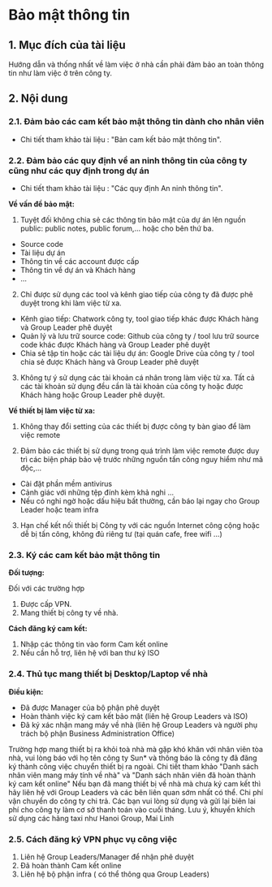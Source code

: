 # Bảo mật thông tin


## 1. Mục đích của tài liệu
Hướng dẫn và thống nhất về làm việc ở nhà cần phải đảm bảo an toàn thông tin như làm việc ở trên công ty.

## 2. Nội dung

### 2.1. Đảm bảo các cam kết bảo mật thông tin dành cho nhân viên

- Chi tiết tham khảo tài liệu : "Bản cam kết bảo mật thông tin".

### 2.2. Đảm bảo các quy định về an ninh thông tin của công ty cũng như các quy định trong dự án

- Chi tiết tham khảo tài liệu : "Các quy định An ninh thông tin".

**Về vấn đề bảo mật:**

1. Tuyệt đối không chia sẻ các thông tin bảo mật của dự án lên nguồn public: public notes, public forum,... hoặc cho bên thứ ba.

- Source code
- Tài liệu dự án
- Thông tin về các account được cấp
- Thông tin về dự án và Khách hàng
- ...

2. Chỉ được sử dụng các tool và kênh giao tiếp của công ty đã được phê duyệt trong khi làm việc từ xa.

- Kênh giao tiếp: Chatwork công ty, tool giao tiếp khác được Khách hàng và Group Leader phê duyệt
- Quản lý và lưu trữ source code: Github của công ty / tool lưu trữ source code khác được Khách hàng và Group Leader phê duyệt
- Chia sẻ tập tin hoặc các tài liệu dự án: Google Drive của công ty / tool chia sẻ được Khách hàng và Group Leader phê duyệt

3. Không tự ý sử dụng các tài khoản cá nhân trong làm việc từ xa. Tất cả các tài khoản sử dụng đều cần là tài khoản của công ty hoặc được Khách hàng hoặc Group Leader phê duyệt.

**Về thiết bị làm việc từ xa:**

1. Không thay đổi setting của các thiết bị được công ty bàn giao để làm việc remote

2. Đảm bảo các thiết bị sử dụng trong quá trình làm việc remote được duy trì các biện pháp bảo vệ trước những nguồn tấn công nguy hiểm như mã độc,...

- Cài đặt phần mềm antivirus
- Cảnh giác với những tệp đính kèm khả nghi ...
- Nếu có nghi ngờ hoặc dấu hiệu bất thường, cần báo lại ngay cho Group Leader hoặc team infra

3. Hạn chế kết nối thiết bị Công ty với các nguồn Internet công cộng hoặc dễ bị tấn công, không đủ riêng tư (tại quán cafe, free wifi ...)


### 2.3. Ký các cam kết bảo mật thông tin

**Đối tượng:**

Đối với các trường hợp

1. Được cấp VPN.
1. Mang thiết bị công ty về nhà.

**Cách đăng ký cam kết:**

1. Nhập các thông tin vào form Cam kết online
1. Nếu cần hỗ trợ, liên hệ với ban thư ký ISO

### 2.4. Thủ tục mang thiết bị Desktop/Laptop về nhà

**Điều kiện:**

- Đã được Manager của bộ phận phê duyệt
- Hoàn thành việc ký cam kết bảo mật (liên hệ Group Leaders và ISO)
- Đã ký xác nhận mang máy về nhà (liên hệ Group Leaders và người phụ trách bộ phận Business Administration Office)

Trường hợp mang thiết bị ra khỏi toà nhà mà gặp khó khăn với nhân viên tòa nhà, vui lòng báo với họ tên công ty Sun* và thông báo là công ty đã đăng ký thành công việc chuyển thiết bị ra ngoài.
Chi tiết tham khảo "Danh sách nhân viên mang máy tính về nhà" và "Danh sách nhân viên đã hoàn thành ký cam kết online"
Nếu bạn đã mang thiết bị về nhà mà chưa ký cam kết thì hãy liên hệ với Group Leaders và các bên liên quan sớm nhất có thể.
Chi phí vận chuyển do công ty chi trả. Các bạn vui lòng sử dụng và gửi lại biên lai phí cho công ty làm cơ sở thanh toán vào cuối tháng.
Lưu ý, khuyến khích sử dụng các hãng taxi như Hanoi Group, Mai Linh

### 2.5. Cách đăng ký VPN phục vụ công việc

1. Liên hệ Group Leaders/Manager để nhận phê duyệt
1. Đã hoàn thành Cam kết online
1. Liên hệ bộ phận infra ( có thể thông qua Group Leaders)

